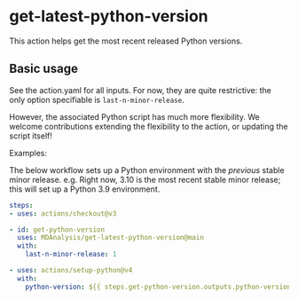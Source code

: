 # get-latest-python-version

This action helps get the most recent released Python versions.

## Basic usage

See the action.yaml for all inputs.
For now, they are quite restrictive:
the only option specifiable is ``last-n-minor-release``.

However, the associated Python script has much more flexibility.
We welcome contributions extending the flexibility to the action,
or updating the script itself!

Examples:

The below workflow sets up a Python environment
with the *previous* stable minor release.
e.g. Right now, 3.10 is the most recent stable minor release;
this will set up a Python 3.9 environment.
```yaml
steps:
- uses: actions/checkout@v3

- id: get-python-version
  uses: MDAnalysis/get-latest-python-version@main
  with:
    last-n-minor-release: 1

- uses: actions/setup-python@v4
  with:
    python-version: ${{ steps.get-python-version.outputs.python-version }}
```
